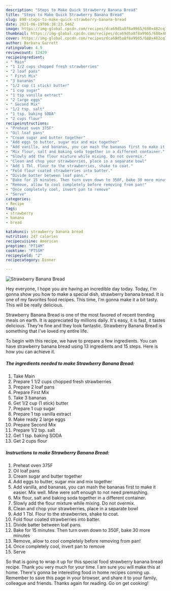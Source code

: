 ```yaml
---
description: "Steps to Make Quick Strawberry Banana Bread"
title: "Steps to Make Quick Strawberry Banana Bread"
slug: 898-steps-to-make-quick-strawberry-banana-bread
date: 2021-06-19T06:38:23.546Z
image: https://img-global.cpcdn.com/recipes/dca69d5a8f8a9965/680x482cq70/strawberry-banana-bread-recipe-main-photo.jpg
thumbnail: https://img-global.cpcdn.com/recipes/dca69d5a8f8a9965/680x482cq70/strawberry-banana-bread-recipe-main-photo.jpg
cover: https://img-global.cpcdn.com/recipes/dca69d5a8f8a9965/680x482cq70/strawberry-banana-bread-recipe-main-photo.jpg
author: Barbara Garrett
ratingvalue: 4.9
reviewcount: 12429
recipeingredient:
- " Main"
- "1 1/2 cups chopped fresh strawberries"
- "2 loaf pans"
- " First Mix"
- "3 bananas"
- "1/2 cup (1 stick) butter"
- "1 cup sugar"
- "1 tsp vanilla extract"
- "2 large eggs"
- " Second Mix"
- "1/2 tsp. salt"
- "1 tsp. baking SODA"
- "2 cups flour"
recipeinstructions:
- "Preheat oven 375F"
- "Oil loaf pans"
- "Cream sugar and butter together"
- "Add eggs to butter, sugar mix and mix together"
- "Add vanilla, and bananas, you can mash the bananas first to make it easier. Mix well. Mine were soft enough to not need premashing."
- "Mix flour, salt and baking soda together in a different container."
- "Slowly add the flour mixture while mixing. Do not overmix."
- "Clean and chop your strawberries, place in a separate bowl"
- "Add 1 Tbl. Flour to the strawberries, shake to coat."
- "Fold flour coated strawberries into batter."
- "Divide batter between loaf pans."
- "Bake for 15 minutes. Then turn oven down to 350F, bake 30 more minutes"
- "Remove, allow to cool completely before removing from pan!"
- "Once completely cool, invert pan to remove"
- "Serve"
categories:
- Recipe
tags:
- strawberry
- banana
- bread

katakunci: strawberry banana bread 
nutrition: 247 calories
recipecuisine: American
preptime: "PT14M"
cooktime: "PT55M"
recipeyield: "2"
recipecategory: Dinner

---
```



![Strawberry Banana Bread](https://img-global.cpcdn.com/recipes/dca69d5a8f8a9965/680x482cq70/strawberry-banana-bread-recipe-main-photo.jpg)

Hey everyone, I hope you are having an incredible day today. Today, I'm gonna show you how to make a special dish, strawberry banana bread. It is one of my favorites food recipes. This time, I'm gonna make it a bit tasty. This will be really delicious.



Strawberry Banana Bread is one of the most favored of recent trending meals on earth. It is appreciated by millions daily. It's easy, it is fast, it tastes delicious. They're fine and they look fantastic. Strawberry Banana Bread is something that I've loved my entire life.


To begin with this recipe, we have to prepare a few ingredients. You can have strawberry banana bread using 13 ingredients and 15 steps. Here is how you can achieve it.

<!--inarticleads1-->

##### The ingredients needed to make Strawberry Banana Bread:

1. Take  Main
1. Prepare 1 1/2 cups chopped fresh strawberries
1. Prepare 2 loaf pans
1. Prepare  First Mix
1. Take 3 bananas
1. Get 1/2 cup (1 stick) butter
1. Prepare 1 cup sugar
1. Prepare 1 tsp vanilla extract
1. Make ready 2 large eggs
1. Prepare  Second Mix
1. Prepare 1/2 tsp. salt
1. Get 1 tsp. baking SODA
1. Get 2 cups flour




<!--inarticleads2-->

##### Instructions to make Strawberry Banana Bread:

1. Preheat oven 375F
1. Oil loaf pans
1. Cream sugar and butter together
1. Add eggs to butter, sugar mix and mix together
1. Add vanilla, and bananas, you can mash the bananas first to make it easier. Mix well. Mine were soft enough to not need premashing.
1. Mix flour, salt and baking soda together in a different container.
1. Slowly add the flour mixture while mixing. Do not overmix.
1. Clean and chop your strawberries, place in a separate bowl
1. Add 1 Tbl. Flour to the strawberries, shake to coat.
1. Fold flour coated strawberries into batter.
1. Divide batter between loaf pans.
1. Bake for 15 minutes. Then turn oven down to 350F, bake 30 more minutes
1. Remove, allow to cool completely before removing from pan!
1. Once completely cool, invert pan to remove
1. Serve




So that is going to wrap it up for this special food strawberry banana bread recipe. Thank you very much for your time. I am sure you will make this at home. There's gonna be interesting food in home recipes coming up. Remember to save this page in your browser, and share it to your family, colleague and friends. Thanks again for reading. Go on get cooking!
